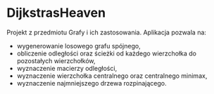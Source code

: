 # DijkstrasHeaven
Projekt z przedmiotu Grafy i ich zastosowania.
Aplikacja pozwala na:
- wygenerowanie losowego grafu spójnego,
- obliczenie odległości oraz ścieżki od każdego wierzchołka do pozostałych wierzchołków,
- wyznaczenie macierzy odległości,
- wyznaczenie wierzchołka centralnego oraz centralnego minimax,
- wyznaczenie najmniejszego drzewa rozpinającego.

